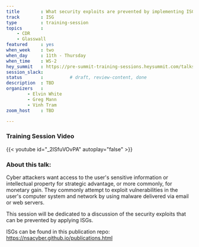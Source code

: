 ```yaml
---
title        : What security exploits are prevented by implementing ISGs
track        : ISG
type         : training-session
topics       :
    - CDR
    - Glasswall
featured     : yes
when_week    : two
when_day     : 11th - Thursday
when_time    : WS-2
hey_summit   : https://pre-summit-training-sessions.heysummit.com/talks/isgs-what-security-exploits-are-negated-by-following-these-standards-2pm-bst/
session_slack: 
status       :          # draft, review-content, done
description  : TBD
organizers   : 
        - Elvin White
        - Greg Mann
        - Vinh Tram
zoom_host    : TBD

---
```


### Training Session Video

{{< youtube id="_2lSfuVOvPA" autoplay="false" >}} 

### About this talk:

Cyber attackers want access to the user's sensitive information or intellectual property for strategic advantage, or more commonly, for monetary gain. They commonly attempt to exploit vulnerabilities in the user's computer system and network by using malware delivered via email or web servers. 

This session will be dedicated to a discussion of the security exploits that can be prevented by applying ISGs. 


ISGs can be found in this publication repo:
https://nsacyber.github.io/publications.html  

